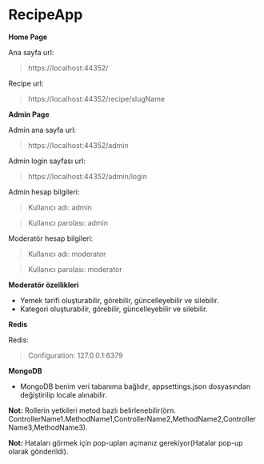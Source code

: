 # RecipeApp

**Home Page**

Ana sayfa url:
>https://localhost:44352/

Recipe url:
>https://localhost:44352/recipe/slugName


**Admin Page**

Admin ana sayfa url:
>https://localhost:44352/admin

Admin login sayfası url:
>https://localhost:44352/admin/login

Admin hesap bilgileri:
>Kullanıcı adı: admin

>Kullanıcı parolası: admin

Moderatör hesap bilgileri:
>Kullanıcı adı: moderator

>Kullanıcı parolası: moderator

**Moderatör özellikleri**

- Yemek tarifi oluşturabilir, görebilir, güncelleyebilir ve silebilir.
- Kategori oluşturabilir, görebilir, güncelleyebilir ve silebilir.


**Redis**

Redis:
>Configuration: 127.0.0.1:6379

**MongoDB**

- MongoDB benim veri tabanıma bağlıdır, appsettings.json dosyasından değiştirilip locale alınabilir.

**Not:** Rollerin yetkileri metod bazlı belirlenebilir(örn. ControllerName1.MethodName1,ControllerName2,MethodName2,ControllerName3,MethodName3).

**Not:** Hataları görmek için pop-upları açmanız gerekiyor(Hatalar pop-up olarak gönderildi).
